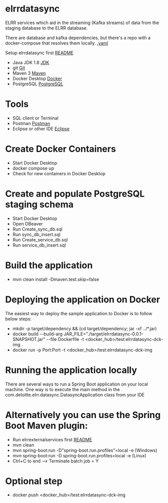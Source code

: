 # elrrdatasync
ELRR services which aid in the streaming (Kafka streams) of data from the staging database to the ELRR database.

There are database and kafka dependencies, but there's a repo with a docker-compose that resolves them locally.
[.yaml](https://github.com/US-ELRR/elrrdatasync/tree/dev-pom-update-local-fixes-and-docs-1/dev-resources/docker-compose)

Setup elrrdatasync first [README](https://github.com/US-ELRR/elrrdatasync/blob/dev-pom-update-local-fixes-and-docs-1/README.md)

- Java JDK 1.8 [JDK](https://www.oracle.com/java/technologies/downloads/)
- git [Git](https://git-scm.com/downloads)
- Maven 3 [Maven](https://maven.apache.org/)
- Docker Desktop [Docker](https://www.docker.com/products/docker-desktop/)
- PostgreSQL [PostgreSQL](https://www.postgresql.org/download/)

# Tools
- SQL client or Terminal
- Postman [Postman](https://www.postman.com/downloads/)
- Eclipse or other IDE [Eclipse](https://www.eclipse.org/downloads/packages/)

# Create Docker Containers
- Start Docker Desktop
- docker compose up
- Check for new containers in Docker Desktop
   
# Create and populate PostgreSQL staging schema
- Start Docker Desktop
- Open DBeaver
- Run Create_sync_db.sql
- Run sync_db_insert.sql
- Run Create_service_db.sql
- Run service_db_insert.sql

# Build the application
- mvn clean install -Dmaven.test.skip=false

# Deploying the application on Docker 
The easiest way to deploy the sample application to Docker is to follow below steps:
- mkdir -p target/dependency && (cd target/dependency; jar -xf ../*.jar)
- docker build --build-arg JAR_FILE="./target/elrrdatasync-0.0.1-SNAPSHOT.jar" --file Dockerfile -t <docker_hub>/test:elrrdatasync-dck-img .
- docker run -p Port:Port -t <docker_hub>/test:elrrdatasync-dck-img

# Running the application locally
There are several ways to run a Spring Boot application on your local machine. One way is to execute the main method in the com.deloitte.elrr.datasync.DatasyncApplication class from your IDE

# Alternatively you can use the Spring Boot Maven plugin: 
- Run elrrexternalservices first [README](../elrrexternalservices/README.md)
- mvn clean
- mvn spring-boot:run -D"spring-boot.run.profiles"=local -e (Windows)
- mvn spring-boot:run -D spring-boot.run.profiles=local -e  (Linux)
- Ctrl+C to end --> Terminate batch job = Y

# Optional step 
- docker push <docker_hub>/test:elrrdatasync-dck-img
